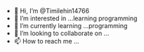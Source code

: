- 👋 Hi, I’m @Timilehin14766
- 👀 I’m interested in ...learning programming 
- 🌱 I’m currently learning ...programming 
- 💞️ I’m looking to collaborate on ...
- 📫 How to reach me ...

<!---
Timilehin14766/Timilehin14766 is a ✨ special ✨ repository because its `README.md` (this file) appears on your GitHub profile.
You can click the Preview link to take a look at your changes.
--->
